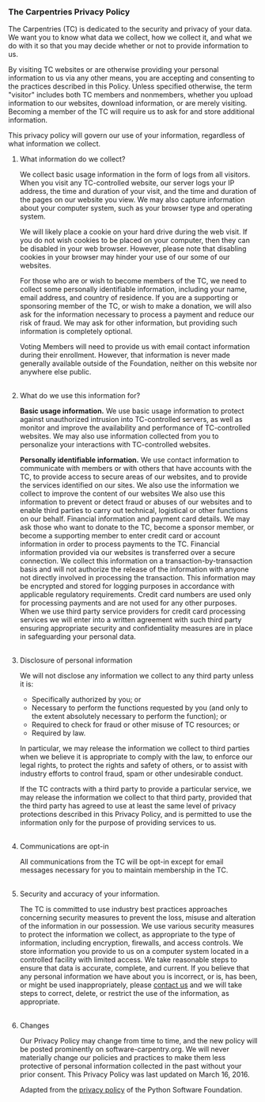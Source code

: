 ### The Carpentries Privacy Policy

The Carpentries (TC) is dedicated to the security and privacy of your data. We want you to know what data we collect, how we collect it, and what we do with it so that you may decide whether or not to provide information to us.

By visiting TC websites or are otherwise providing your personal information to us via any other means, you are accepting and consenting to the practices described in this Policy. Unless specified otherwise, the term "visitor" includes both TC members and nonmembers, whether you upload information to our websites, download information, or are merely visiting.  Becoming a member of the TC will require us to ask for and store additional information.

This privacy policy will govern our use of your information, regardless of what information we collect.


1. What information do we collect?

    We collect basic usage information in the form of logs from all visitors. When you visit any TC-controlled website, our server logs your IP address, the time and duration of your visit, and the time and duration of the pages on our website you view. We may also capture information about your computer system, such as your browser type and operating system.

    We will likely place a cookie on your hard drive during the web visit. If you do not wish cookies to be placed on your computer, then they can be disabled in your web browser. However, please note that disabling cookies in your browser may hinder your use of our some of our websites.

    For those who are or wish to become members of the TC, we need to collect some personally identifiable information, including your name, email address, and country of residence. If you are a supporting or sponsoring member of the TC, or wish to make a donation, we will also ask for the information necessary to process a payment and reduce our risk of fraud. We may ask for other information, but providing such information is completely optional.

    Voting Members will need to provide us with email contact information during their enrollment. However, that information is never made generally available outside of the Foundation, neither on this website nor anywhere else public.
<br><br>
1. What do we use this information for?

    **Basic usage information.** We use basic usage information to protect against unauthorized intrusion into TC-controlled servers, as well as monitor and improve the availability and performance of TC-controlled websites. We may also use information collected from you to personalize your interactions with TC-controlled websites.

    **Personally identifiable information.** We use contact information to communicate with members or with others that have accounts with the TC, to provide access to secure areas of our websites, and to provide the services identified on our sites. We also use the information we collect to improve the content of our websites We also use this information to prevent or detect fraud or abuses of our websites and to enable third parties to carry out
    technical, logistical or other functions on our behalf.   Financial information and payment card details. We may ask those who want to donate to the TC, become a sponsor member, or become a supporting member to enter credit card or account information in order to process payments to the TC. Financial information provided via our websites is transferred over a secure connection. We collect this information on a transaction-by-transaction basis
    and will not authorize the release of the information with anyone not directly involved in processing the transaction. This information may be encrypted and stored for logging purposes in accordance with applicable regulatory requirements. Credit card numbers are used only for processing payments and are not used for any other purposes. When we use third party service providers for credit card processing services we will enter into a written agreement  with such third party ensuring appropriate security and confidentiality measures are in place in safeguarding your personal data.
<br><br>
1. Disclosure of personal information

    We will not disclose any information we collect to any third party unless it is:

    * Specifically authorized by you; or
    * Necessary to perform the functions requested by you (and only to the extent absolutely necessary to perform the function); or
    * Required to check for fraud or other misuse of TC resources; or
    * Required by law.

    In particular, we may release the information we collect to third parties when  we believe it is appropriate to comply with the law, to enforce our legal rights, to protect the rights and safety of others, or to assist with industry efforts to control fraud, spam or other undesirable conduct.

    If the TC contracts with a third party to provide a particular service, we may release the information we collect to that third party, provided that the third party has agreed to use at least the same level of privacy protections described in this Privacy Policy, and is permitted to use the information only for the purpose of providing services to us.
<br><br>
1. Communications are opt-in

    All communications from the TC will be opt-in except for email messages necessary for you to maintain membership in the TC.
<br><br>
1. Security and accuracy of your information.

    The TC is committed to use industry best practices approaches concerning security measures to prevent the loss, misuse and alteration of the information in our possession. We use various security measures to protect the information we collect, as appropriate to the type of information, including encryption, firewalls, and access controls. We store information you provide to us on a computer system located in a controlled facility with limited access. We take reasonable steps to ensure that data is accurate, complete, and current.  If you believe that any personal information we have about you is incorrect, or is, has been, or might be used inappropriately, please [contact us](mailto:team@carpentries.org) and we will take steps to correct, delete, or restrict the use of the information, as appropriate.
<br><br>
1. Changes

    Our Privacy Policy may change from time to time, and the new policy will be posted prominently on software-carpentry.org. We will never materially change our policies and practices to make them less protective of personal information collected in the past without your prior consent. This Privacy Policy was last updated on March 16, 2016.

    Adapted from the [privacy policy](https://www.python.org/privacy/) of the Python Software Foundation.
